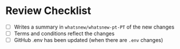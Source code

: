 

# Review Checklist

- [ ] Writes a summary in `whatsnew/whatsnew-pt-PT` of the new changes
- [ ] Terms and conditions reflect the changes
- [ ] GitHub .env has been updated (when there are `.env` changes)
